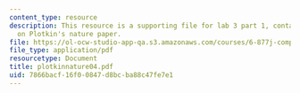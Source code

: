 ```yaml
---
content_type: resource
description: This resource is a supporting file for lab 3 part 1, contains information
  on Plotkin's nature paper.
file: https://ol-ocw-studio-app-qa.s3.amazonaws.com/courses/6-877j-computational-evolutionary-biology-fall-2005/7866bacf16f00847d8bcba88c47fe7e1_plotkinnature04.pdf
file_type: application/pdf
resourcetype: Document
title: plotkinnature04.pdf
uid: 7866bacf-16f0-0847-d8bc-ba88c47fe7e1
---
```

